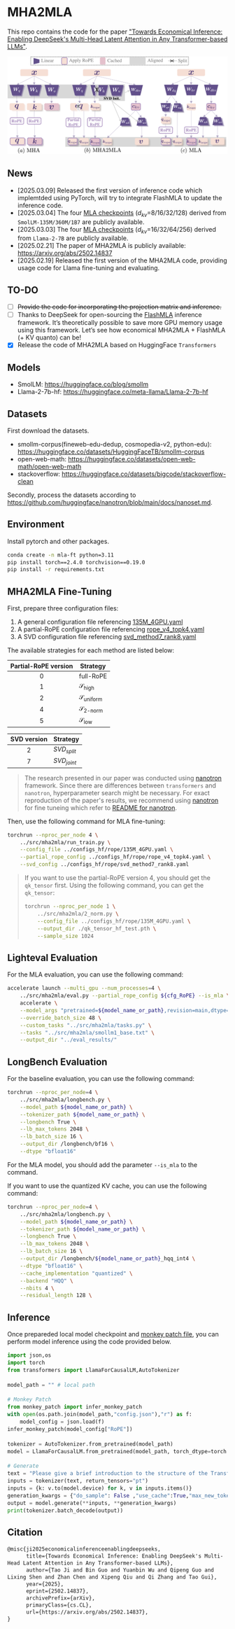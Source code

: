 # MHA2MLA

This repo contains the code for the paper ["Towards Economical Inference: Enabling DeepSeek's Multi-Head Latent Attention in Any Transformer-based LLMs"](https://arxiv.org/abs/2502.14837).

![alt text](img/overview.png)

## News

- [2025.03.09] Released the first version of inference code which implemtded using PyTorch, will try to integrate FlashMLA to update the inference code.
- [2025.03.04] The four [MLA checkpoints](https://huggingface.co/collections/fnlp/mha2mla-67c51287dfc6cd46127e1b92) ($d_{kv}$=8/16/32/128) derived from `SmolLM-135M/360M/1B7` are publicly available.
- [2025.03.03] The four [MLA checkpoints](https://huggingface.co/collections/fnlp/mha2mla-67c51287dfc6cd46127e1b92) ($d_{kv}$=16/32/64/256) derived from `Llama-2-7B` are publicly available.
- [2025.02.21] The paper of MHA2MLA is publicly available: https://arxiv.org/abs/2502.14837
- [2025.02.19] Released the first version of the MHA2MLA code, providing usage code for Llama fine-tuning and evaluating.

## TO-DO

- [ ] ~~Provide the code for incorporating the projection matrix and inference.~~
- [ ] Thanks to DeepSeek for open-sourcing the [FlashMLA](https://github.com/deepseek-ai/FlashMLA) inference framework. It’s theoretically possible to save more GPU memory usage using this framework. Let’s see how economical MHA2MLA + FlashMLA (+ KV quanto) can be!
- [x] Release the code of MHA2MLA based on HuggingFace `Transformers`

## Models

- SmolLM: https://huggingface.co/blog/smollm
- Llama-2-7b-hf: https://huggingface.co/meta-llama/Llama-2-7b-hf

## Datasets

First download the datasets.

- smollm-corpus(fineweb-edu-dedup, cosmopedia-v2, python-edu): https://huggingface.co/datasets/HuggingFaceTB/smollm-corpus
- open-web-math: https://huggingface.co/datasets/open-web-math/open-web-math
- stackoverflow: https://huggingface.co/datasets/bigcode/stackoverflow-clean

Secondly, process the datasets according to https://github.com/huggingface/nanotron/blob/main/docs/nanoset.md.

## Environment

Install pytorch and other packages.

```sh
conda create -n mla-ft python=3.11
pip install torch==2.4.0 torchvision==0.19.0
pip install -r requirements.txt
```

## MHA2MLA Fine-Tuning

First, prepare three configuration files:
1. A general configuration file referencing [135M_4GPU.yaml](./configs_hf/rope/135M_4GPU.yaml)
2. A partial-RoPE configuration file referencing [rope_v4_topk4.yaml](./configs_hf/rope/rope_v4_topk4.yaml)
3. A SVD configuration file referencing [svd_method7_rank8.yaml](./configs_hf/rope/svd_method7_rank8.yaml)

The available strategies for each method are listed below:

| Partial-RoPE version | Strategy                       |
| :------------------: | ------------------------------ |
|          0           | full-RoPE                      |
|          1           | $\mathcal{S}_{\text{high}}$    |
|          2           | $\mathcal{S}_{\text{uniform}}$ |
|          4           | $\mathcal{S}_{\text{2-norm}}$  |
|          5           | $\mathcal{S}_{\text{low}}$   |

| SVD version | Strategy          |
| :---------: | ---------------- |
|      2      | $SVD_{split}$ |
|      7      | $SVD_{joint}$ |

> The research presented in our paper was conducted using [nanotron](https://github.com/huggingface/nanotron) framework. Since there are differences between `transformers` and `nanotron`, hyperparameter search might be necessary. For exact reproduction of the paper's results, we recommend using [nanotron](https://github.com/huggingface/nanotron) for fine tuneing which refer to [README for nanotron](./src/mha2mla_nt/README.md).

Then, use the following command for MLA fine-tuning:
```sh
torchrun --nproc_per_node 4 \
    ../src/mha2mla/run_train.py \
    --config_file ../configs_hf/rope/135M_4GPU.yaml \
    --partial_rope_config ../configs_hf/rope/rope_v4_topk4.yaml \
    --svd_config ../configs_hf/rope/svd_method7_rank8.yaml
```


> If you want to use the partial-RoPE version 4, you should get the `qk_tensor` first.
> Using the following command, you can get the `qk_tensor`:
>
> ```sh
> torchrun --nproc_per_node 1 \
>     ../src/mha2mla/2_norm.py \
>     --config_file ../configs_hf/rope/135M_4GPU.yaml \
>     --output_dir ./qk_tensor_hf_test.pth \
>     --sample_size 1024
> ```

## Lighteval Evaluation

For the MLA evaluation, you can use the following command:

```sh
accelerate launch --multi_gpu --num_processes=4 \
    ../src/mha2mla/eval.py --partial_rope_config ${cfg_RoPE} --is_mla \
    accelerate \
    --model_args "pretrained=${model_name_or_path},revision=main,dtype=bfloat16,max_length=2048" \
    --override_batch_size 48 \
    --custom_tasks "../src/mha2mla/tasks.py" \
    --tasks "../src/mha2mla/smollm1_base.txt" \
    --output_dir "../eval_results/"
```

## LongBench Evaluation

For the baseline evaluation, you can use the following command:

```sh
torchrun --nproc_per_node=4 \
    ../src/mha2mla/longbench.py \
    --model_path ${model_name_or_path} \
    --tokenizer_path ${model_name_or_path} \
    --longbench True \
    --lb_max_tokens 2048 \
    --lb_batch_size 16 \
    --output_dir /longbench/bf16 \
    --dtype "bfloat16"
```

For the MLA model, you should add the parameter `--is_mla` to the command.

If you want to use the quantized KV cache, you can use the following command:

```sh
torchrun --nproc_per_node=4 \
    ../src/mha2mla/longbench.py \
    --model_path ${model_name_or_path} \
    --tokenizer_path ${model_name_or_path} \
    --longbench True \
    --lb_max_tokens 2048 \
    --lb_batch_size 16 \
    --output_dir /longbench/${model_name_or_path}_hqq_int4 \
    --dtype "bfloat16" \
    --cache_implementation "quantized" \
    --backend "HQQ" \
    --nbits 4 \
    --residual_length 128 \
```

## Inference

Once prepareded local model checkpoint and [monkey patch file](src/mha2mla/monkey_patch.py), you can perform model inference using the code provided below.

```python
import json,os
import torch
from transformers import LlamaForCausalLM,AutoTokenizer

model_path = "" # local path

# Monkey Patch
from monkey_patch import infer_monkey_patch
with open(os.path.join(model_path,"config.json"),"r") as f:
    model_config = json.load(f)
infer_monkey_patch(model_config["RoPE"])

tokenizer = AutoTokenizer.from_pretrained(model_path)
model = LlamaForCausalLM.from_pretrained(model_path, torch_dtype=torch.bfloat16).cuda()

# Generate
text = "Please give a brief introduction to the structure of the Transformer."
inputs = tokenizer(text, return_tensors="pt")
inputs = {k: v.to(model.device) for k, v in inputs.items()}
generation_kwargs = {"do_sample": False ,"use_cache":True,"max_new_tokens": 128}
output = model.generate(**inputs, **generation_kwargs)
print(tokenizer.batch_decode(output))
```

## Citation
```
@misc{ji2025economicalinferenceenablingdeepseeks,
      title={Towards Economical Inference: Enabling DeepSeek's Multi-Head Latent Attention in Any Transformer-based LLMs}, 
      author={Tao Ji and Bin Guo and Yuanbin Wu and Qipeng Guo and Lixing Shen and Zhan Chen and Xipeng Qiu and Qi Zhang and Tao Gui},
      year={2025},
      eprint={2502.14837},
      archivePrefix={arXiv},
      primaryClass={cs.CL},
      url={https://arxiv.org/abs/2502.14837}, 
}
```
